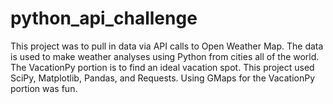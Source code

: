 # python_api_challenge

This project was to pull in data via API calls to Open Weather Map. The data is used to make weather analyses using Python from cities all of the world. The VacationPy portion is to find an ideal vacation spot. This project used SciPy, Matplotlib, Pandas, and Requests. Using GMaps for the VacationPy portion was fun.
